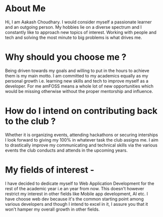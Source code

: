 # **About Me**
  Hi, I am Aakash Choudhary. I would consider myself a passionate learner and an outgoing person. My hobbies lie on a diverse spectrum and I constantly
  like to approach new topics of interest. Working with people and tech and solving the most minute to big problems is what drives me.
# Why should you choose me ?
  Being driven towards my goals and willing to put in the hours to achieve them is my main motto.
  I am committed to my academics equally as my personal growth i.e. learning new skills and tech to improve myself as a developer.
  For me amFOSS means a whole lot of new opportunities which would be missing otherwise without the proper mentorship and influence. 
# How do I intend on contributing back to the club ?
  Whether it is organizing events, attending hackathons or securing interships I look forward to giving my 100%
  in whatever task the club assigns me.
  I aim to drastically improve my communicating and technical skills via the various events the club conducts and attends in the upcoming years.
# My fields of interest -
  I have decided to dedicate myself to Web Application Development for the rest of the academic year i.e an year from now.
  This doesn't however restrict my interest in other fields like Mobile app development, AI etc.
  I have choose web dev because it's the common starting point among various developers and though I intend to excel in it, I assure you that
  it won't hamper my overall growth in other fields.
